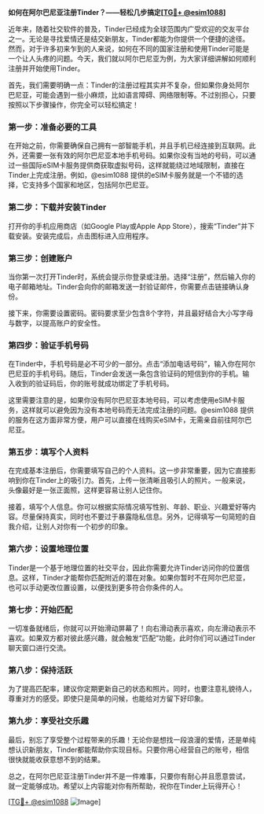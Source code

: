 **如何在阿尔巴尼亚注册Tinder？——轻松几步搞定[[TG💪+ @esim1088](https://t.me/s/esim1088)]**

近年来，随着社交软件的普及，Tinder已经成为全球范围内广受欢迎的交友平台之一。无论是寻找爱情还是结交新朋友，Tinder都能为你提供一个便捷的途径。然而，对于许多初来乍到的人来说，如何在不同的国家注册和使用Tinder可能是一个让人头疼的问题。今天，我们就以阿尔巴尼亚为例，为大家详细讲解如何顺利注册并开始使用Tinder。

首先，我们需要明确一点：Tinder的注册过程其实并不复杂，但如果你身处阿尔巴尼亚，可能会遇到一些小麻烦，比如语言障碍、网络限制等。不过别担心，只要按照以下步骤操作，你完全可以轻松搞定！

### **第一步：准备必要的工具**
在开始之前，你需要确保自己拥有一部智能手机，并且手机已经连接到互联网。此外，还需要一张有效的阿尔巴尼亚本地手机号码。如果你没有当地的号码，可以通过一些国际eSIM卡服务提供商获取虚拟号码，这样就能绕过地域限制，直接在Tinder上完成注册。例如，@esim1088 提供的eSIM卡服务就是一个不错的选择，它支持多个国家和地区，包括阿尔巴尼亚。

### **第二步：下载并安装Tinder**
打开你的手机应用商店（如Google Play或Apple App Store），搜索“Tinder”并下载安装。安装完成后，点击图标进入应用程序。

### **第三步：创建账户**
当你第一次打开Tinder时，系统会提示你登录或注册。选择“注册”，然后输入你的电子邮箱地址。Tinder会向你的邮箱发送一封验证邮件，你需要点击链接确认身份。

接下来，你需要设置密码。密码要求至少包含8个字符，并且最好结合大小写字母与数字，以提高账户的安全性。

### **第四步：验证手机号码**
在Tinder中，手机号码是必不可少的一部分。点击“添加电话号码”，输入你在阿尔巴尼亚的手机号码。随后，Tinder会发送一条包含验证码的短信到你的手机。输入收到的验证码后，你的账号就成功绑定了手机号码。

这里需要注意的是，如果你没有阿尔巴尼亚本地号码，可以考虑使用eSIM卡服务，这样就可以避免因为没有本地号码而无法完成注册的问题。@esim1088 提供的服务在这方面非常方便，用户可以直接在线购买eSIM卡，无需亲自前往阿尔巴尼亚。

### **第五步：填写个人资料**
在完成基本注册后，你需要填写自己的个人资料。这一步非常重要，因为它直接影响到你在Tinder上的吸引力。首先，上传一张清晰且吸引人的照片。一般来说，头像最好是一张正面照，这样更容易让别人记住你。

接着，填写个人信息。你可以根据实际情况填写性别、年龄、职业、兴趣爱好等内容。尽量保持真实，同时也不要过于暴露隐私信息。另外，记得填写一句简短的自我介绍，让别人对你有一个初步的印象。

### **第六步：设置地理位置**
Tinder是一个基于地理位置的社交平台，因此你需要允许Tinder访问你的位置信息。这样，Tinder才能帮你匹配附近的潜在对象。如果你暂时不在阿尔巴尼亚，也可以手动更改位置设置，以便找到更多符合你条件的人。

### **第七步：开始匹配**
一切准备就绪后，你就可以开始滑动屏幕了！向右滑动表示喜欢，向左滑动表示不喜欢。如果双方都对彼此感兴趣，就会触发“匹配”功能，此时你们可以通过Tinder聊天窗口进行交流。

### **第八步：保持活跃**
为了提高匹配率，建议你定期更新自己的状态和照片。同时，也要注意礼貌待人，尊重对方的感受。即使只是简单的问候，也能给对方留下好印象。

### **第九步：享受社交乐趣**
最后，别忘了享受整个过程带来的乐趣！无论你是想找一段浪漫的爱情，还是单纯想认识新朋友，Tinder都能帮助你实现目标。只要你用心经营自己的账号，相信很快就能收获意想不到的结果。

总之，在阿尔巴尼亚注册Tinder并不是一件难事，只要你有耐心并且愿意尝试，就一定能够成功。希望以上内容能对你有所帮助，祝你在Tinder上玩得开心！

[[TG💪+ @esim1088](https://t.me/s/esim1088) ![Image](https://i.postimg.cc/4NQfJmqS/Snipaste-2025-05-13-00-14-12.png)]